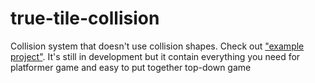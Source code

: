 # true-tile-collision
Collision system that doesn't use collision shapes.
Check out ["example project"](https://github.com/nezvers/DefoldPublicExamples).
It's still in development but it contain everything you need for platformer game and easy to put together top-down game
